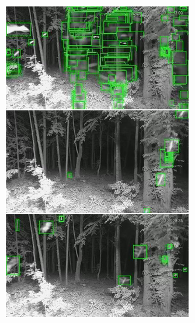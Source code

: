 ![20200603-222534-225539](in/20200603/20200603-222534-225539_0_.jpg)
![20200603-225544-232549](in/20200603/20200603-225544-232549_0_.jpg)
![20200603-232554-235559](in/20200603/20200603-232554-235559_0_.jpg)
